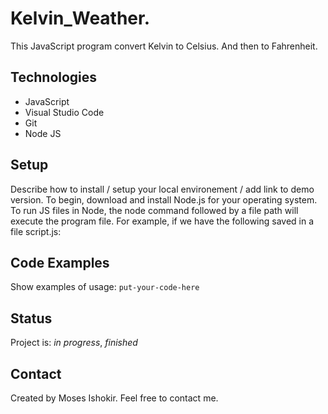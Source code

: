 # Kelvin_Weather.

This JavaScript program convert Kelvin to Celsius.
And then to Fahrenheit. 

## Technologies
* JavaScript
* Visual Studio Code
* Git
* Node JS

## Setup
Describe how to install / setup your local environement / add link to demo version.
To begin, download and install Node.js for your operating system.
To run JS files in Node, the node command followed by a file path will execute the program file.
For example, if we have the following saved in a file script.js:

## Code Examples
Show examples of usage:
`put-your-code-here`

## Status
Project is: _in progress_, _finished_

## Contact
Created by Moses Ishokir. Feel free to contact me.
